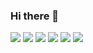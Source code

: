 ### Hi there 👋

<!--
**davidsousa2/davidsousa2** is a ✨ _special_ ✨ repository because its `README.md` (this file) appears on your GitHub profile.

Here are some ideas to get you started:

- 🔭 I’m currently working on ...
- 🌱 I’m currently learning ...
- 👯 I’m looking to collaborate on ...
- 🤔 I’m looking for help with ...
- 💬 Ask me about ...
- 📫 How to reach me: ...
- 😄 Pronouns: ...
- ⚡ Fun fact: ...
-->
![](http://github-profile-summary-cards.vercel.app/api/cards/repos-per-language?username=davidsousa2&theme=2077)
![](http://github-profile-summary-cards.vercel.app/api/cards/profile-details?username=davidsousa2&theme=default)
![](http://github-profile-summary-cards.vercel.app/api/cards/repos-per-language?username=davidsousa2&theme=2077)
![](http://github-profile-summary-cards.vercel.app/api/cards/most-commit-language?username=davidsousa2&theme=2077)
![](http://github-profile-summary-cards.vercel.app/api/cards/stats?username=davidsousa2&theme=2077)
![](http://github-profile-summary-cards.vercel.app/api/cards/productive-time?username=davidsousa2&theme=2077&utcOffset=8)
